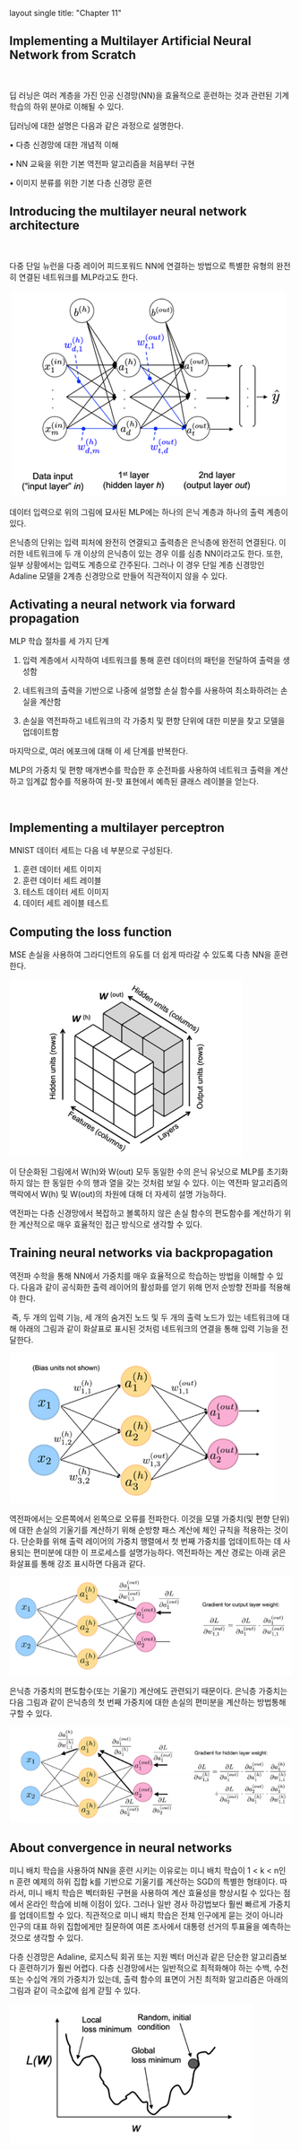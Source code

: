 layout single title: "Chapter 11"


## Implementing a Multilayer Artificial Neural Network from Scratch

​    

딥 러닝은 여러 계층을 가진 인공 신경망(NN)을 효율적으로 훈련하는 것과 관련된 기계 학습의 하위 분야로 이해될 수 있다.

딥러닝에 대한 설명은 다음과 같은 과정으로 설명한다.

• 다층 신경망에 대한 개념적 이해

• NN 교육을 위한 기본 역전파 알고리즘을 처음부터 구현

• 이미지 분류를 위한 기본 다층 신경망 훈련



##  Introducing the multilayer neural network architecture

​    

다중 단일 뉴런을 다중 레이어 피드포워드 NN에 연결하는 방법으로 특별한 유형의 완전히 연결된 네트워크를 MLP라고도 한다.

​    ![그림](/image/image-20221113003416833.png)

   데이터 입력으로 위의 그림에 묘사된 MLP에는 하나의 은닉 계층과 하나의 출력 계층이 있다.

은닉층의 단위는 입력 피처에 완전히 연결되고 출력층은 은닉층에 완전히 연결된다. 이러한 네트워크에 두 개 이상의 은닉층이 있는 경우 이를 심층 NN이라고도 한다. 또한, 일부 상황에서는 입력도 계층으로 간주된다. 그러나 이 경우 단일 계층 신경망인 Adaline 모델을 2계층 신경망으로 만들어 직관적이지 않을 수 있다.



## Activating a neural network via forward propagation



MLP 학습 절차를 세 가지 단계

1. 입력 계층에서 시작하여 네트워크를 통해 훈련 데이터의 패턴을 전달하여 출력을 생성함

2. 네트워크의 출력을 기반으로 나중에 설명할 손실 함수를 사용하여 최소화하려는 손실을 계산함

3. 손실을 역전파하고 네트워크의 각 가중치 및 편향 단위에 대한 미분을 찾고 모델을 업데이트함

마지막으로, 여러 에포크에 대해 이 세 단계를 반복한다.



 MLP의 가중치 및 편향 매개변수를 학습한 후 순전파를 사용하여 네트워크 출력을 계산하고 임계값 함수를 적용하여 원-핫 표현에서 예측된 클래스 레이블을 얻는다.

​    

## Implementing a multilayer perceptron



MNIST 데이터 세트는 다음 네 부분으로 구성된다.

1. 훈련 데이터 세트 이미지
2. 훈련 데이터 세트 레이블
3. 테스트 데이터 세트 이미지
4. 데이터 세트 레이블 테스트



## Computing the loss function



MSE 손실을 사용하여 그라디언트의 유도를 더 쉽게 따라갈 수 있도록 다층 NN을 훈련한다. 



![그림](/image/image-20221113022124074.png)

이 단순화된 그림에서 W(h)와 W(out) 모두 동일한 수의 은닉 유닛으로 MLP를 초기화하지 않는 한 동일한 수의 행과 열을 갖는 것처럼 보일 수 있다.
이는 역전파 알고리즘의 맥락에서 W(h) 및 W(out)의 차원에 대해 더 자세히 설명 가능하다.

 역전파는 다층 신경망에서 복잡하고 볼록하지 않은 손실 함수의 편도함수를 계산하기 위한 계산적으로 매우 효율적인 접근 방식으로 생각할 수 있다. 



## Training neural networks via backpropagation

역전파 수학을 통해 NN에서 가중치를 매우 효율적으로 학습하는 방법을 이해할 수 있다.  다음과 같이 공식화한 출력 레이어의 활성화를 얻기 위해 먼저 순방향 전파를 적용해야 한다.

​    즉, 두 개의 입력 기능, 세 개의 숨겨진 노드 및 두 개의 출력 노드가 있는 네트워크에 대해 아래의 그림과 같이 화살표로 표시된 것처럼 네트워크의 연결을 통해 입력 기능을 전달한다.





![그림](/image/image-20221113032817476.png)





역전파에서는 오른쪽에서 왼쪽으로 오류를 전파한다. 이것을 모델 가중치(및 편향 단위)에 대한 손실의 기울기를 계산하기 위해 순방향 패스 계산에 체인 규칙을 적용하는 것이다. 단순화를 위해 출력 레이어의 가중치 행렬에서 첫 번째 가중치를 업데이트하는 데 사용되는 편미분에 대한 이 프로세스를 설명가능하다. 역전파하는 계산 경로는 아래 굵은 화살표를 통해 강조 표시하면 다음과 같다.

![그림](/image/image-20221113032842544.png)



은닉층 가중치의 편도함수(또는 기울기) 계산에도 관련되기 때문이다.
은닉층 가중치는 다음 그림과 같이 은닉층의 첫 번째 가중치에 대한 손실의 편미분을 계산하는 방법통해 구할 수 있다.

![그림](/image/image-20221113032907171.png)



## About convergence in neural networks

미니 배치 학습을 사용하여 NN을 훈련 시키는 이유로는 미니 배치 학습이 1 < k < n인 n 훈련 예제의 하위 집합 k를 기반으로 기울기를 계산하는 SGD의 특별한 형태이다. 따라서, 미니 배치 학습은 벡터화된 구현을 사용하여 계산 효율성을 향상시킬 수 있다는 점에서 온라인 학습에 비해 이점이 있다. 그러나 일반 경사 하강법보다 훨씬 빠르게 가중치를 업데이트할 수 있다. 직관적으로 미니 배치 학습은 전체 인구에게 묻는 것이 아니라 인구의 대표 하위 집합에게만 질문하여 여론 조사에서 대통령 선거의 투표율을 예측하는 것으로 생각할 수 있다.

다층 신경망은 Adaline, 로지스틱 회귀 또는 지원 벡터 머신과 같은 단순한 알고리즘보다 훈련하기가 훨씬 어렵다. 다층 신경망에서는 일반적으로 최적화해야 하는 수백, 수천 또는 수십억 개의 가중치가 있는데,  출력 함수의 표면이 거친 최적화 알고리즘은 아래의 그림과 같이 극소값에 쉽게 갇힐 수 있다.



![그림](/image/image-20221113032928785.png)

